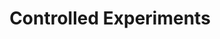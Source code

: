 ---
layout: category
title: "Controlled Experiments"
group: research-principles-and-methodologies
category: controlled-experiments
permalink: /research-principles-and-methodologies/controlled-experiments
sidebar:
  nav: "side-nav"
---